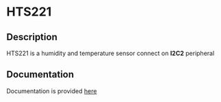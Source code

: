 # HTS221
## Description
HTS221 is a humidity and temperature sensor connect on **I2C2** peripheral

## Documentation
Documentation is provided [here](hts221.pdf)
